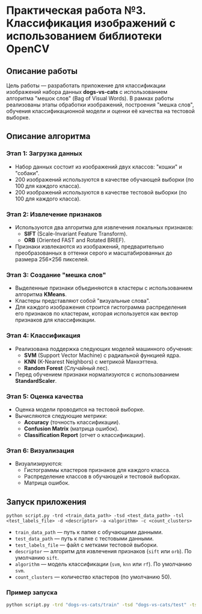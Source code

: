 # Практическая работа №3. Классификация изображений с использованием библиотеки OpenCV

## Описание работы

Цель работы — разработать приложение для классификации изображений набора данных **dogs-vs-cats** с использованием алгоритма "мешок слов" (Bag of Visual Words). В рамках работы реализованы этапы обработки изображений, построения "мешка слов", обучения классификационной модели и оценки её качества на тестовой выборке.

## Описание алгоритма

### Этап 1: Загрузка данных
- Набор данных состоит из изображений двух классов: "кошки" и "собаки".
- 200 изображений используются в качестве обучающей выборки (по 100 для каждого класса).
- 200 изображений используются в качестве тестовой выборки (по 100 для каждого класса).

### Этап 2: Извлечение признаков
- Используются два алгоритма для извлечения локальных признаков:
  - **SIFT** (Scale-Invariant Feature Transform).
  - **ORB** (Oriented FAST and Rotated BRIEF).
- Признаки извлекаются из изображений, предварительно преобразованных в оттенки серого и масштабированных до размера 256×256 пикселей.

### Этап 3: Создание "мешка слов"
- Выделенные признаки объединяются в кластеры с использованием алгоритма **KMeans**.
- Кластеры представляют собой "визуальные слова".
- Для каждого изображения строится гистограмма распределения его признаков по кластерам, которая используется как вектор признаков для классификации.

### Этап 4: Классификация
- Реализована поддержка следующих моделей машинного обучения:
  - **SVM** (Support Vector Machine) с радиальной функцией ядра.
  - **KNN** (K-Nearest Neighbors) с метрикой Манхэттена.
  - **Random Forest** (Случайный лес).
- Перед обучением признаки нормализуются с использованием **StandardScaler**.

### Этап 5: Оценка качества
- Оценка модели проводится на тестовой выборке.
- Вычисляются следующие метрики:
  - **Accuracy** (точность классификации).
  - **Confusion Matrix** (матрица ошибок).
  - **Classification Report** (отчет о классификации).

### Этап 6: Визуализация
- Визуализируются:
  - Гистограммы кластеров признаков для каждого класса.
  - Распределение классов в обучающей и тестовой выборках.
  - Матрица ошибок.

## Запуск приложения

```
python script.py -trd <train_data_path> -tsd <test_data_path> -tsl <test_labels_file> -d <descriptor> -a <algorithm> -c <count_clusters>
```
- `train_data_path` — путь к папке с обучающими данными.
- `test_data_path` — путь к папке с тестовыми данными.
- `test_labels_file` — файл с метками тестовой выборки.
- `descriptor` — алгоритм для извлечения признаков (`sift` или `orb`). По умолчанию `sift`.
- `algorithm` — модель классификации (`svm`, `knn` или `rf`). По умолчанию `svm`.
- `count_clusters` — количество кластеров (по умолчанию 50).

### Пример запуска
```bash
python script.py -trd "dogs-vs-cats/train" -tsd "dogs-vs-cats/test" -tsl "dogs-vs-cats/test_labels.txt" -d sift -a svm -c 100
```
